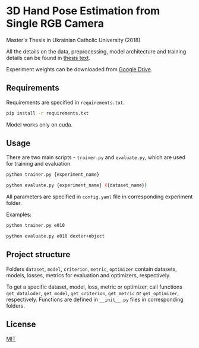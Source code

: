 # 3D Hand Pose Estimation from Single RGB Camera
Master's Thesis in Ukrainian Catholic University (2018)

All the details on the data, preprocessing, model architecture and training details can be found in [thesis text](http://er.ucu.edu.ua/bitstream/handle/1/1327/Chernytska%20-%203D%20Hand%20Pose%20Estimation%20from%20Single%20RGB%20Camera%20-%20master%20thesis.pdf).

Experiment weights can be downloaded from [Google Drive](https://drive.google.com/drive/folders/1KQ-hgrdHeleA1Dz8L57_YEG6jM-eUqzx?usp=sharing).

## Requirements

Requirements are specified in `requirements.txt`.
```bash
pip install -r requirements.txt
```

Model works only on cuda.

## Usage

There are two main scripts - `trainer.py` and `evaluate.py`, which are used for training and evaluation.

```bash
python trainer.py {experiment_name}
``` 
```bash
python evaluate.py {experiment_name} ({dataset_name})
```
All parameters are specified in `config.yaml` file in corresponding experiment folder.

Examples:

```bash
python trainer.py e010
``` 

```bash
python evaluate.py e010 dexter+object
```

## Project structure

Folders `dataset`, `model`, `criterion`, `metric`, `optimizer` contain datasets, models, losses, metrics for evaluation and optimizers, respectively. 

To get a specific dataset, model, loss, metric or optimizer, call functions `get_dataloder`, `get_model`, `get_criterion`, `get_metric` or `get_optimizer`, respectively. Functions are defined in `__init__.py` files in corresponding folders. 

## License
[MIT](https://choosealicense.com/licenses/mit/)

